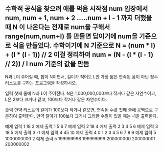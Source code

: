 수학적 공식을 찾으려 애를 먹음
시작점 num 입장에서 num, num + 1, num + 2 .....num + l - 1 까지 더했을 때 N 이 나온다는 전재로
num을 구해서 range(num,num+l) 를 만들면 답이기에
num을 기준으로 식을 만들었다. 수학이기에 N 기준으로
N = (num * l) + (l * (l - 1)) // 2 이걸 정리하여
num = (N - (l * (l - 1) // 2)) / l num 기준의 값을 만듬
---

N과 L이 주어질 때, 합이 N이면서, 길이가 적어도 L인 가장 짧은 연속된 음이 아닌 정수 리스트를 구하는 프로그램을 작성하시오.

입력
첫째 줄에 N과 L이 주어진다. N은 1,000,000,000보다 작거나 같은 자연수이고, L은 2보다 크거나 같고, 100보다 작거나 같은 자연수이다.

출력
만약 리스트의 길이가 100보다 작거나 같으면, 연속된 수를 첫째 줄에 공백으로 구분하여 출력한다. 만약 길이가 100보다 크거나 그러한 수열이 없을 때는 -1을 출력한다.


예제 입력 1 
18 2
예제 출력 1 
5 6 7
예제 입력 2 
18 4
예제 출력 2 
3 4 5 6
예제 입력 3 
18 5
예제 출력 3 
-1
예제 입력 4 
45 10
예제 출력 4 
0 1 2 3 4 5 6 7 8 9
예제 입력 5 
1000000000 2
예제 출력 5 
199999998 199999999 200000000 200000001 200000002